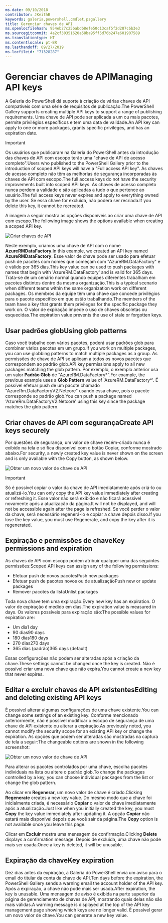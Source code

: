 ```yaml
---
ms.date: 09/10/2018
contributor: JKeithB
keywords: galeria,powershell,cmdlet,psgallery
title: Gerenciar chaves de API
ms.openlocfilehash: 954eb27c25babdb8efe50c13caf5f2d287c6b3e3
ms.sourcegitcommit: 4a2cf30351620a58ba95ff5d76b247e601907589
ms.translationtype: HT
ms.contentlocale: pt-BR
ms.lasthandoff: 09/27/2019
ms.locfileid: "71328287"
---
```

# <a name="managing-api-keys"></a><span data-ttu-id="40d99-103">Gerenciar chaves de API</span><span class="sxs-lookup"><span data-stu-id="40d99-103">Managing API keys</span></span>

<span data-ttu-id="40d99-104">A Galeria do PowerShell dá suporte à criação de várias chaves de API compatíveis com uma série de requisitos de publicação.</span><span class="sxs-lookup"><span data-stu-id="40d99-104">The PowerShell Gallery supports creating multiple API keys to support a range of publishing requirements.</span></span> <span data-ttu-id="40d99-105">Uma chave de API pode ser aplicada a um ou mais pacotes, permite privilégios específicos e tem uma data de validade.</span><span class="sxs-lookup"><span data-stu-id="40d99-105">An API key can apply to one or more packages, grants specific privileges, and has an expiration date.</span></span>

> [!IMPORTANT]
> <span data-ttu-id="40d99-106">Os usuários que publicaram na Galeria do PowerShell antes da introdução das chaves de API com escopo terão uma "chave de API de acesso completo".</span><span class="sxs-lookup"><span data-stu-id="40d99-106">Users who published to the PowerShell Gallery prior to the introduction of scoped API keys will have a "Full access API key".</span></span> <span data-ttu-id="40d99-107">As chaves de acesso completo não têm as melhorias de segurança incorporadas às chaves de API com escopo.</span><span class="sxs-lookup"><span data-stu-id="40d99-107">The full access keys do not have the security improvements built into scoped API keys.</span></span> <span data-ttu-id="40d99-108">As chaves de acesso completo nunca perdem a validade e são aplicadas a tudo o que pertence ao usuário.</span><span class="sxs-lookup"><span data-stu-id="40d99-108">The full access keys never expires and apply to everything owned by the user.</span></span> <span data-ttu-id="40d99-109">Se essa chave for excluída, não poderá ser recriada.</span><span class="sxs-lookup"><span data-stu-id="40d99-109">If you delete this key, it cannot be recreated.</span></span>

<span data-ttu-id="40d99-110">A imagem a seguir mostra as opções disponíveis ao criar uma chave de API com escopo.</span><span class="sxs-lookup"><span data-stu-id="40d99-110">The following image shows the options available when creating a scoped API key.</span></span>

![Criar chaves de API](../../Images/PSGallery_KeyScoped.png)

<span data-ttu-id="40d99-112">Neste exemplo, criamos uma chave de API com o nome **AzureRMDataFactory**.</span><span class="sxs-lookup"><span data-stu-id="40d99-112">In this example, we created an API key named **AzureRMDataFactory**.</span></span> <span data-ttu-id="40d99-113">Esse valor de chave pode ser usado para efetuar push de pacotes com nomes que começam com "AzureRM.DataFactory" e é válido por 365 dias.</span><span class="sxs-lookup"><span data-stu-id="40d99-113">This key value can be used to push packages with names that begin with 'AzureRM.DataFactory' and is valid for 365 days.</span></span> <span data-ttu-id="40d99-114">Trata-se de um cenário normal quando equipes diferentes trabalham em pacotes distintos dentro da mesma organização.</span><span class="sxs-lookup"><span data-stu-id="40d99-114">This is a typical scenario when different teams within the same organization work on different packages.</span></span> <span data-ttu-id="40d99-115">Os membros da equipe têm uma chave que concede privilégios para o pacote específico em que estão trabalhando.</span><span class="sxs-lookup"><span data-stu-id="40d99-115">The members of the team have a key that grants them privileges for the specific package they work on.</span></span>
<span data-ttu-id="40d99-116">O valor de expiração impede o uso de chaves obsoletas ou esquecidas.</span><span class="sxs-lookup"><span data-stu-id="40d99-116">The expiration value prevents the use of stale or forgotten keys.</span></span>

## <a name="using-glob-patterns"></a><span data-ttu-id="40d99-117">Usar padrões glob</span><span class="sxs-lookup"><span data-stu-id="40d99-117">Using glob patterns</span></span>

<span data-ttu-id="40d99-118">Caso você trabalhe com vários pacotes, poderá usar padrões glob para combinar vários pacotes em um grupo.</span><span class="sxs-lookup"><span data-stu-id="40d99-118">If you work on multiple packages, you can use globbing patterns to match multiple packages as a group.</span></span> <span data-ttu-id="40d99-119">As permissões de chave de API se aplicam a todos os novos pacotes que correspondem ao padrão glob.</span><span class="sxs-lookup"><span data-stu-id="40d99-119">API key permissions apply to all new packages matching the glob pattern.</span></span> <span data-ttu-id="40d99-120">Por exemplo, o exemplo anterior usa um valor **Padrão Glob** de "AzureRM.DataFactory\*".</span><span class="sxs-lookup"><span data-stu-id="40d99-120">For example, the previous example uses a **Glob Pattern** value of 'AzureRM.DataFactory\*'.</span></span> <span data-ttu-id="40d99-121">É possível efetuar push de um pacote chamado "AzureRm.DataFactoryV2.Netcore" usando essa chave, pois o pacote corresponde ao padrão glob.</span><span class="sxs-lookup"><span data-stu-id="40d99-121">You can push a package named 'AzureRm.DataFactoryV2.Netcore' using this key since the package matches the glob pattern.</span></span>

## <a name="create-api-keys-securely"></a><span data-ttu-id="40d99-122">Criar chaves de API com segurança</span><span class="sxs-lookup"><span data-stu-id="40d99-122">Create API keys securely</span></span>

<span data-ttu-id="40d99-123">Por questões de segurança, um valor de chave recém-criado nunca é exibido na tela e só fica disponível com o botão Copiar, conforme mostrado abaixo.</span><span class="sxs-lookup"><span data-stu-id="40d99-123">For security, a newly created key value is never shown on the screen and is only available with the Copy button, as shown below.</span></span>

![Obter um novo valor de chave de API](../../Images/PSGallery_CopyCreatedKey.png)

> [!IMPORTANT]
> <span data-ttu-id="40d99-125">Só é possível copiar o valor da chave de API imediatamente após criá-lo ou atualizá-lo.</span><span class="sxs-lookup"><span data-stu-id="40d99-125">You can only copy the API key value immediately after creating or refreshing it.</span></span> <span data-ttu-id="40d99-126">Esse valor não será exibido e não ficará acessível novamente após a atualização da página.</span><span class="sxs-lookup"><span data-stu-id="40d99-126">It will not be displayed, and will not be accessible again after the page is refreshed.</span></span> <span data-ttu-id="40d99-127">Se você perder o valor da chave, será necessário regenerá-lo e copiar a chave depois disso.</span><span class="sxs-lookup"><span data-stu-id="40d99-127">If you lose the key value, you must use Regenerate, and copy the key after it is regenerated.</span></span>

## <a name="key-permissions-and-expiration"></a><span data-ttu-id="40d99-128">Expiração e permissões de chave</span><span class="sxs-lookup"><span data-stu-id="40d99-128">Key permissions and expiration</span></span>

<span data-ttu-id="40d99-129">As chaves de API com escopo podem atribuir qualquer uma das seguintes permissões:</span><span class="sxs-lookup"><span data-stu-id="40d99-129">Scoped API keys can assign any of the following permissions:</span></span>

- <span data-ttu-id="40d99-130">Efetuar push de novos pacotes</span><span class="sxs-lookup"><span data-stu-id="40d99-130">Push new packages</span></span>
- <span data-ttu-id="40d99-131">Efetuar push de pacotes novos ou de atualização</span><span class="sxs-lookup"><span data-stu-id="40d99-131">Push new or update packages</span></span>
- <span data-ttu-id="40d99-132">Remover pacotes da lista</span><span class="sxs-lookup"><span data-stu-id="40d99-132">Unlist packages</span></span>

<span data-ttu-id="40d99-133">Toda nova chave tem uma expiração.</span><span class="sxs-lookup"><span data-stu-id="40d99-133">Every new key has an expiration.</span></span> <span data-ttu-id="40d99-134">O valor de expiração é medido em dias.</span><span class="sxs-lookup"><span data-stu-id="40d99-134">The expiration value is measured in days.</span></span> <span data-ttu-id="40d99-135">Os valores possíveis para expiração são:</span><span class="sxs-lookup"><span data-stu-id="40d99-135">The possible values for expiration are:</span></span>

- <span data-ttu-id="40d99-136">Um dia</span><span class="sxs-lookup"><span data-stu-id="40d99-136">1 day</span></span>
- <span data-ttu-id="40d99-137">90 dias</span><span class="sxs-lookup"><span data-stu-id="40d99-137">90 days</span></span>
- <span data-ttu-id="40d99-138">180 dias</span><span class="sxs-lookup"><span data-stu-id="40d99-138">180 days</span></span>
- <span data-ttu-id="40d99-139">270 dias</span><span class="sxs-lookup"><span data-stu-id="40d99-139">270 days</span></span>
- <span data-ttu-id="40d99-140">365 dias (padrão)</span><span class="sxs-lookup"><span data-stu-id="40d99-140">365 days (default)</span></span>

<span data-ttu-id="40d99-141">Essas configurações não podem ser alteradas após a criação da chave.</span><span class="sxs-lookup"><span data-stu-id="40d99-141">These settings cannot be changed once the key is created.</span></span> <span data-ttu-id="40d99-142">Não é possível criar uma nova chave que não expira.</span><span class="sxs-lookup"><span data-stu-id="40d99-142">You cannot create a new key that never expires.</span></span>

## <a name="editing-and-deleting-existing-api-keys"></a><span data-ttu-id="40d99-143">Editar e excluir chaves de API existentes</span><span class="sxs-lookup"><span data-stu-id="40d99-143">Editing and deleting existing API keys</span></span>

<span data-ttu-id="40d99-144">É possível alterar algumas configurações de uma chave existente.</span><span class="sxs-lookup"><span data-stu-id="40d99-144">You can change some settings of an existing key.</span></span> <span data-ttu-id="40d99-145">Conforme mencionado anteriormente, não é possível modificar o escopo de segurança de uma chave de API existente ou alterar a expiração.</span><span class="sxs-lookup"><span data-stu-id="40d99-145">As previously noted, you cannot modify the security scope for an existing API key or change the expiration.</span></span> <span data-ttu-id="40d99-146">As opções que podem ser alteradas são mostradas na captura de tela a seguir:</span><span class="sxs-lookup"><span data-stu-id="40d99-146">The changeable options are shown in the following screenshot:</span></span>

![Obter um novo valor de chave de API](../../Images/PSGallery_EditAPIKey.png)

<span data-ttu-id="40d99-148">Para alterar os pacotes controlados por uma chave, escolha pacotes individuais na lista ou altere o padrão glob.</span><span class="sxs-lookup"><span data-stu-id="40d99-148">To change the packages controlled by a key, you can choose individual packages from the list or change the glob pattern.</span></span>

<span data-ttu-id="40d99-149">Ao clicar em **Regenerar**, um novo valor de chave é criado.</span><span class="sxs-lookup"><span data-stu-id="40d99-149">Clicking **Regenerate** creates a new key value.</span></span> <span data-ttu-id="40d99-150">Do mesmo modo que a chave foi inicialmente criada, é necessário **Copiar** o valor de chave imediatamente após a atualização.</span><span class="sxs-lookup"><span data-stu-id="40d99-150">Just like when you initially created the key, you must **Copy** the key value immediately after updating it.</span></span> <span data-ttu-id="40d99-151">A opção **Copiar** não estará mais disponível depois que você sair da página.</span><span class="sxs-lookup"><span data-stu-id="40d99-151">The **Copy** option is not available once you leave this page.</span></span>

<span data-ttu-id="40d99-152">Clicar em **Excluir** mostra uma mensagem de confirmação.</span><span class="sxs-lookup"><span data-stu-id="40d99-152">Clicking **Delete** displays a confirmation message.</span></span> <span data-ttu-id="40d99-153">Depois de excluída, uma chave não pode mais ser usada.</span><span class="sxs-lookup"><span data-stu-id="40d99-153">Once a key is deleted, it will be unusable.</span></span>

## <a name="key-expiration"></a><span data-ttu-id="40d99-154">Expiração da chave</span><span class="sxs-lookup"><span data-stu-id="40d99-154">Key expiration</span></span>

<span data-ttu-id="40d99-155">Dez dias antes da expiração, a Galeria do PowerShell envia um aviso para o email do titular da conta da chave de API.</span><span class="sxs-lookup"><span data-stu-id="40d99-155">Ten days before the expiration, the PowerShell Gallery sends a warning email the account holder of the API key.</span></span> <span data-ttu-id="40d99-156">Após a expiração, a chave não pode mais ser usada.</span><span class="sxs-lookup"><span data-stu-id="40d99-156">After expiration, the key is unusable.</span></span> <span data-ttu-id="40d99-157">Uma mensagem de aviso é exibida na parte superior da página de gerenciamento de chaves de API, mostrando quais delas não são mais válidas.</span><span class="sxs-lookup"><span data-stu-id="40d99-157">A warning message is displayed at the top of the API key management page showing which keys are no longer valid.</span></span> <span data-ttu-id="40d99-158">É possível gerar um novo valor de chave.</span><span class="sxs-lookup"><span data-stu-id="40d99-158">You can generate a new key value.</span></span>
